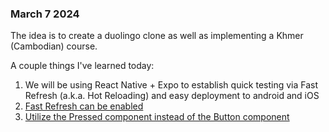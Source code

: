 ### March 7 2024
The idea is to create a duolingo clone as well as implementing a Khmer (Cambodian) course. 

A couple things I've learned today:

1. We will be using React Native + Expo to establish quick testing via Fast Refresh (a.k.a. Hot Reloading) and easy deployment to android and iOS
2. [Fast Refresh can be enabled](https://github.com/expo/expo/issues/23104)
3. [Utilize the Pressed component instead of the Button component](https://docs.expo.dev/ui-programming/react-native-styling-buttons/)
